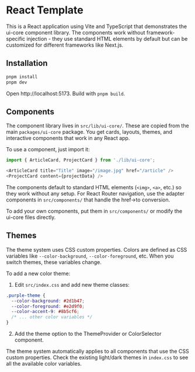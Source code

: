 # React Template

This is a React application using Vite and TypeScript that demonstrates the ui-core component library. The components work without framework-specific injection - they use standard HTML elements by default but can be customized for different frameworks like Next.js.

## Installation

```bash
pnpm install
pnpm dev
```

Open http://localhost:5173. Build with `pnpm build`.

## Components

The component library lives in `src/lib/ui-core/`. These are copied from the main `packages/ui-core` package. You get cards, layouts, themes, and interactive components that work in any React app.

To use a component, just import it:

```typescript
import { ArticleCard, ProjectCard } from './lib/ui-core';

<ArticleCard title="Title" image="/image.jpg" href="/article" />
<ProjectCard content={projectData} />
```

The components default to standard HTML elements (`<img>`, `<a>`, etc.) so they work without any setup. For React Router navigation, use the adapter components in `src/components/` that handle the href→to conversion.

To add your own components, put them in `src/components/` or modify the ui-core files directly.

## Themes

The theme system uses CSS custom properties. Colors are defined as CSS variables like `--color-background`, `--color-foreground`, etc. When you switch themes, these variables change.

To add a new color theme:

1. Edit `src/index.css` and add new theme classes:
```css
.purple-theme {
  --color-background: #2d1b47;
  --color-foreground: #e2d9f0;
  --color-accent-9: #8b5cf6;
  /* ... other color variables */
}
```

2. Add the theme option to the ThemeProvider or ColorSelector component.

The theme system automatically applies to all components that use the CSS custom properties. Check the existing light/dark themes in `index.css` to see all the available color variables.